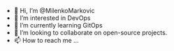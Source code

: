 - 👋 Hi, I’m @MilenkoMarkovic
- 👀 I’m interested in DevOps
- 🌱 I’m currently learning GitOps
- 💞️ I’m looking to collaborate on open-source projects.
- 📫 How to reach me ...

<!---
MilenkoMarkovic/MilenkoMarkovic is a ✨ special ✨ repository because its `README.md` (this file) appears on your GitHub profile.
You can click the Preview link to take a look at your changes.
--->
